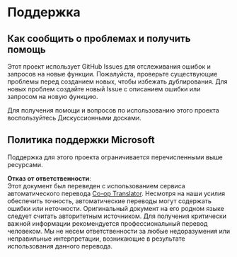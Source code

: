 <!--
CO_OP_TRANSLATOR_METADATA:
{
  "original_hash": "fdfc08baee91e402938a2b1f94fe0949",
  "translation_date": "2025-08-26T06:51:45+00:00",
  "source_file": "etc/SUPPORT.md",
  "language_code": "ru"
}
-->
# Поддержка

## Как сообщить о проблемах и получить помощь  

Этот проект использует GitHub Issues для отслеживания ошибок и запросов на новые функции. Пожалуйста, проверьте существующие проблемы перед созданием новых, чтобы избежать дублирования. Для новых проблем создайте новый Issue с описанием ошибки или запросом на новую функцию.

Для получения помощи и вопросов по использованию этого проекта воспользуйтесь Дискуссионными досками.

## Политика поддержки Microsoft  

Поддержка для этого проекта ограничивается перечисленными выше ресурсами.

**Отказ от ответственности**:  
Этот документ был переведен с использованием сервиса автоматического перевода [Co-op Translator](https://github.com/Azure/co-op-translator). Несмотря на наши усилия обеспечить точность, автоматические переводы могут содержать ошибки или неточности. Оригинальный документ на его родном языке следует считать авторитетным источником. Для получения критически важной информации рекомендуется профессиональный перевод человеком. Мы не несем ответственности за любые недоразумения или неправильные интерпретации, возникающие в результате использования данного перевода.